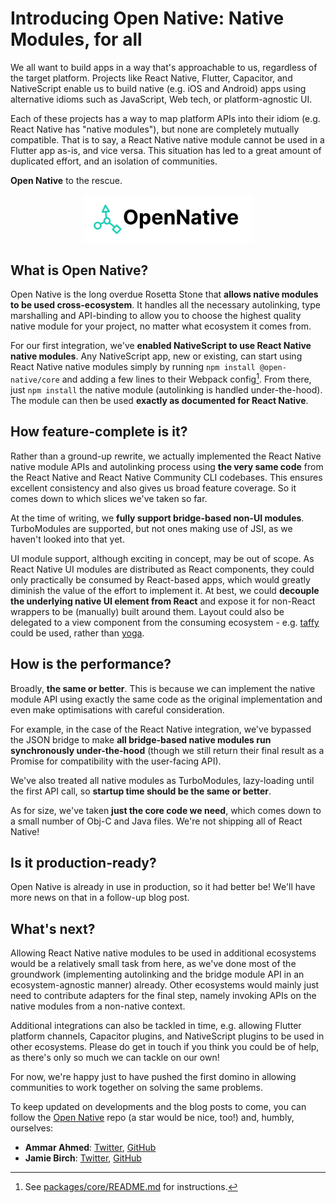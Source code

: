 # Introducing Open Native: Native Modules, for all

We all want to build apps in a way that's approachable to us, regardless of the target platform. Projects like React Native, Flutter, Capacitor, and NativeScript enable us to build native (e.g. iOS and Android) apps using alternative idioms such as JavaScript, Web tech, or platform-agnostic UI.

Each of these projects has a way to map platform APIs into their idiom (e.g. React Native has "native modules"), but none are completely mutually compatible. That is to say, a React Native native module cannot be used in a Flutter app as-is, and vice versa. This situation has led to a great amount of duplicated effort, and an isolation of communities.

**Open Native** to the rescue.

<p align="center">
  <img src="open-native-logo.png" width="270">
</p>

## What is Open Native?

Open Native is the long overdue Rosetta Stone that **allows native modules to be used cross-ecosystem**. It handles all the necessary autolinking, type marshalling and API-binding to allow you to choose the highest quality native module for your project, no matter what ecosystem it comes from.

For our first integration, we've **enabled NativeScript to use React Native native modules**. Any NativeScript app, new or existing, can start using React Native native modules simply by running `npm install @open-native/core` and adding a few lines to their Webpack config[^webpack]. From there, just `npm install` the native module (autolinking is handled under-the-hood). The module can then be used **exactly as documented for React Native**.

## How feature-complete is it?

Rather than a ground-up rewrite, we actually implemented the React Native native module APIs and autolinking process using **the very same code** from the React Native and React Native Community CLI codebases. This ensures excellent consistency and also gives us broad feature coverage. So it comes down to which slices we've taken so far.

At the time of writing, we **fully support bridge-based non-UI modules**. TurboModules are supported, but not ones making use of JSI, as we haven't looked into that yet.

UI module support, although exciting in concept, may be out of scope. As React Native UI modules are distributed as React components, they could only practically be consumed by React-based apps, which would greatly diminish the value of the effort to implement it. At best, we could **decouple the underlying native UI element from React** and expose it for non-React wrappers to be (manually) built around them. Layout could also be delegated to a view component from the consuming ecosystem - e.g. [taffy](https://github.com/DioxusLabs/taffy) could be used, rather than [yoga](https://yogalayout.com).

## How is the performance?

Broadly, **the same or better**. This is because we can implement the native module API using exactly the same code as the original implementation and even make optimisations with careful consideration.

For example, in the case of the React Native integration, we've bypassed the JSON bridge to make **all bridge-based native modules run synchronously under-the-hood** (though we still return their final result as a Promise for compatibility with the user-facing API).

We've also treated all native modules as TurboModules, lazy-loading until the first API call, so **startup time should be the same or better**.

As for size, we've taken **just the core code we need**, which comes down to a small number of Obj-C and Java files. We're not shipping all of React Native!

## Is it production-ready?

Open Native is already in use in production, so it had better be! We'll have more news on that in a follow-up blog post.

## What's next?

Allowing React Native native modules to be used in additional ecosystems would be a relatively small task from here, as we've done most of the groundwork (implementing autolinking and the bridge module API in an ecosystem-agnostic manner) already. Other ecosystems would mainly just need to contribute adapters for the final step, namely invoking APIs on the native modules from a non-native context.

Additional integrations can also be tackled in time, e.g. allowing Flutter platform channels, Capacitor plugins, and NativeScript plugins to be used in other ecosystems. Please do get in touch if you think you could be of help, as there's only so much we can tackle on our own!

For now, we're happy just to have pushed the first domino in allowing communities to work together on solving the same problems.

To keep updated on developments and the blog posts to come, you can follow the [Open Native](https://github.com/OpenNative/open-native) repo (a star would be nice, too!) and, humbly, ourselves:

* **Ammar Ahmed**: [Twitter](https://twitter.com/ammarahm_ed), [GitHub](https://github.com/ammarahm-ed)
* **Jamie Birch**: [Twitter](https://twitter.com/LinguaBrowse), [GitHub](https://github.com/shirakaba)

[^webpack]: See [packages/core/README.md](packages/core/README.md) for instructions.
